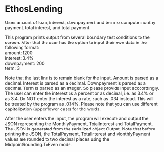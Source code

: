 # EthosLending
Uses amount of loan, interest, downpayment and term to compute monthy payment, total interest, and total payment.

This program prints output from several boundary test conditions to the screen.  After that
the user has the option to input their own data in the following format:<br />
amount: 1200<br />
interest: 3.4%<br />
downpayment: 200<br />
term: 3<br />

Note that the last line is to remain blank for the input.  Amount is parsed as a decimal.
Interest is parsed as a decimal.  Downpayment is parsed as a decimal.  Term is parsed as
an integer.  So please provide input acccordingly.  The user can enter the interest as a
percent or as decimal, i.e. as 3.4% or as 3.4.  Do NOT enter the interest as a rate, such
as .034 instead.  This will be treated by the program as .034%.  Please note that you can 
use different capitalization (upper/lower case) for the words.

After the user enters the input, the program will execute and output
the JSON representing the MonthlyPayment, TotalInterest and TotalPayment.  The JSON is 
generated from the serialized object Output.  Note that before printing the JSON, the
TotalPayment, TotalInterest and MonthlyPayment values are rounded to two decimal places
using the MidpointRounding.ToEven mode.  

